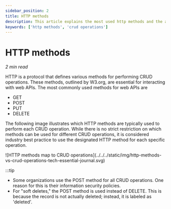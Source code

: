 ```yaml
---
sidebar_position: 2
title: HTTP methods
description: This article explains the most used http methods and the associated CRUD operations
keywords: ['http methods', 'crud operations']
---
```


# HTTP methods
_2 min read_

HTTP is a protocol that defines various methods for performing CRUD operations. These methods, outlined by W3.org, are essential for interacting with web APIs. The most commonly used methods for web APIs are
- GET
- POST
- PUT
- DELETE

The following image illustrates which HTTP methods are typically used to perform each CRUD operation. While there is no strict restriction on which methods can be used for different CRUD operations, it is considered industry best practice to use the designated HTTP method for each specific operation.

<div className='center-image'>
![HTTP methods map to CRUD operations](../../../static/img/http-methods-vs-crud-operations-tech-essential-journal.svg)
</div>

:::tip 
- Some organizations use the POST method for all CRUD operations. One reason for this is their information security policies.
- For "soft deletes," the POST method is used instead of DELETE. This is because the record is not actually deleted; instead, it is labeled as 'deleted'.